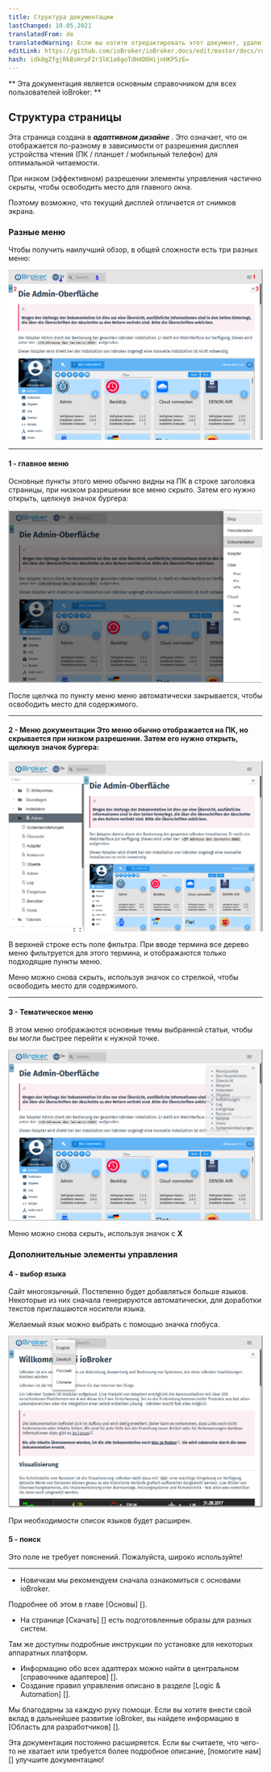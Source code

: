 ```yaml
---
title: Структура документации
lastChanged: 10.05.2021
translatedFrom: de
translatedWarning: Если вы хотите отредактировать этот документ, удалите поле «translationFrom», в противном случае этот документ будет снова автоматически переведен
editLink: https://github.com/ioBroker/ioBroker.docs/edit/master/docs/ru/intro/README.md
hash: idk0gZfgjRkBsHrpF2r3lK1a0goTdH4DOHijnHKP5zE=
---
```

** Эта документация является основным справочником для всех пользователей ioBroker: **

## Структура страницы
Эта страница создана в ***адаптивном дизайне*** . Это означает, что он отображается по-разному в зависимости от разрешения дисплея устройства чтения (ПК / планшет / мобильный телефон) для оптимальной читаемости.

При низком (эффективном) разрешении элементы управления частично скрыты, чтобы освободить место для главного окна.

Поэтому возможно, что текущий дисплей отличается от снимков экрана.

### Разные меню
Чтобы получить наилучший обзор, в общей сложности есть три разных меню:

![Боковое меню](../../de/intro/media/Seite_numbers.png)

---

#### 1 - главное меню
Основные пункты этого меню обычно видны на ПК в строке заголовка страницы, при низком разрешении все меню скрыто.
Затем его нужно открыть, щелкнув значок бургера:

![Меню страниц](../../de/intro/media/Hauptmenu.png)

После щелчка по пункту меню меню автоматически закрывается, чтобы освободить место для содержимого.

---

#### 2 - Меню документации Это меню обычно отображается на ПК, но скрывается при низком разрешении. Затем его нужно открыть, щелкнув значок бургера:
![Меню документации](../../de/intro/media/Dokumenu.png)

В верхней строке есть поле фильтра. При вводе термина все дерево меню фильтруется для этого термина, и отображаются только подходящие пункты меню.

Меню можно снова скрыть, используя значок со стрелкой, чтобы освободить место для содержимого.

---

#### 3 - Тематическое меню
В этом меню отображаются основные темы выбранной статьи, чтобы вы могли быстрее перейти к нужной точке.

![Тематическое меню](../../de/intro/media/Themenmenu.png)

Меню можно снова скрыть, используя значок с **X**

### Дополнительные элементы управления
#### 4 - выбор языка
Сайт многоязычный. Постепенно будет добавляться больше языков. Некоторые из них сначала генерируются автоматически, для доработки текстов приглашаются носители языка.

Желаемый язык можно выбрать с помощью значка глобуса.

![Выбор языка](../../de/intro/media/Languages.png)

При необходимости список языков будет расширен.

#### 5 - поиск
Это поле не требует пояснений. Пожалуйста, широко используйте!

---

* Новичкам мы рекомендуем сначала ознакомиться с основами ioBroker.

Подробнее об этом в главе [Основы] [].

* На странице [Скачать] [] есть подготовленные образы для разных систем.

Там же доступны подробные инструкции по установке для некоторых аппаратных платформ.

* Информацию обо всех адаптерах можно найти в центральном [справочнике адаптеров] [].
* Создание правил управления описано в разделе [Logic & Automation] [].

Мы благодарны за каждую руку помощи. Если вы хотите внести свой вклад в дальнейшее развитие ioBroker, вы найдете информацию в [Область для разработчиков] [].

Эта документация постоянно расширяется. Если вы считаете, что чего-то не хватает или требуется более подробное описание, [помогите нам] [] улучшите документацию!

[Grundlagen]: https://www.iobroker.net/#de/documentation/basics/README.md

[Download]: https://www.iobroker.net/#de/download

[Adapter-Referenz]: https://www.iobroker.net/#de/adapters

[Logik & Automatisierung]: https://www.iobroker.net/#de/documentation/logic/examples.md

[Developer Bereich]: https://www.iobroker.net/#de/documentation/dev/adapterdev.md

[helfen Sie uns dabei]: https://forum.iobroker.net/viewtopic.php?f=8&t=16933